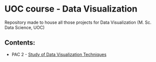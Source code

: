 # UOC course - Data Visualization
Repository made to house all those projects for Data Visualization (M. Sc. Data Science, UOC)

## Contents:

* PAC 2 - [Study of Data Visualization Techniques](https://github.com/avidiella/dataviz-UOC/tree/main/Study%20of%20Data%20Visualization%20Techniques)
